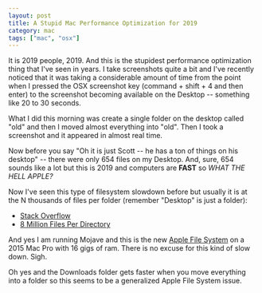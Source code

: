 ```yaml
---
layout: post
title: A Stupid Mac Performance Optimization for 2019
category: mac
tags: ["mac", "osx"]
---
```

It is 2019 people, 2019.  And this is the stupidest performance optimization thing that I've seen in years.  I take screenshots quite a bit and I've recently noticed that it was taking a considerable amount of time from the point when I pressed the OSX screenshot key (command + shift + 4 and then enter) to the screenshot becoming available on the Desktop -- something like 20 to 30 seconds.  

What I did this morning was create a single folder on the desktop called "old" and then I moved almost everything into "old".  Then I took a screenshot and it appeared in almost real time.  

Now before you say "Oh it is just Scott -- he has a ton of things on his desktop" -- there were only 654 files on my Desktop.  And, sure, 654 sounds like a lot but this is 2019 and computers are **FAST** so *WHAT THE HELL APPLE?*

Now I've seen this type of filesystem slowdown before but usually it is at the N thousands of files per folder (remember "Desktop" is just a folder):

* [Stack Overflow](https://stackoverflow.com/questions/466521/how-many-files-can-i-put-in-a-directory)
* [8 Million Files Per Directory](http://be-n.com/spw/you-can-list-a-million-files-in-a-directory-but-not-with-ls.html)

And yes I am running Mojave and this is the new [Apple File System](https://en.wikipedia.org/wiki/Apple_File_System) on a 2015 Mac Pro with 16 gigs of ram.  There is no excuse for this kind of slow down.  Sigh.

Oh yes and the Downloads folder gets faster when you move everything into a folder so this seems to be a generalized Apple File System issue.
